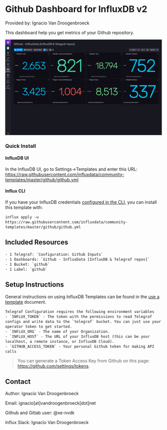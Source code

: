 # Github Dashboard for InfluxDB v2

Provided by: Ignacio Van Droogenbroeck

This dashboard help you get metrics of your Github repository. 

![Dashboard Screenshot](screenshot.png)

### Quick Install

#### InfluxDB UI

In the InfluxDB UI, go to Settings->Templates and enter this URL: https://raw.githubusercontent.com/influxdata/community-templates/master/github/github.yml

#### Influx CLI
If you have your InfluxDB credentials [configured in the CLI](https://v2.docs.influxdata.com/v2.0/reference/cli/influx/config/), you can install this template with:

```
influx apply -u https://raw.githubusercontent.com/influxdata/community-templates/master/github/github.yml
```

## Included Resources

    - 1 Telegraf: `Configuration: Github Inputs`
    - 1 Dashboards: `Github - InfluxData [InfluxDB & Telegraf repos]`
    - 1 Bucket: `github`
    - 1 Label: `github`

## Setup Instructions

General instructions on using InfluxDB Templates can be found in the [use a template](../docs/use_a_template.md) document.
    
    Telegraf Configuration requires the following environment variables
    - `INFLUX_TOKEN` - The token with the permissions to read Telegraf configs and write data to the `telegraf` bucket. You can just use your operator token to get started.
    - `INFLUX_ORG` - The name of your Organization.
    - `INFLUX_HOST` - The URL of your InfluxDB host (this can be your localhost, a remote instance, or InfluxDB Cloud).
    - `GITHUB_ACCESS_TOKEN` - Your personal Github token for making API calls

> You can generate a Token Access Key from Github on this page: https://github.com/settings/tokens. 

## Contact

Author: Ignacio Van Droogenbroeck

Email: ignacio[at]vandroogenbroeck[dot]net

Github and Gitlab user: @xe-nvdk 

Influx Slack: Ignacio Van Droogenbroeck
